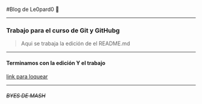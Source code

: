  #Blog de Le0pard0 :blue_heart:

------------

### Trabajo para el curso de Git y GitHubg 
>  Aqui se trabaja la edición de el README.md


------------

#### Terminamos con la edición Y el trabajo
[link para loquear](http://ww.google.com "link para loquear")







------------
###### ~~BYES DE MASH~~




